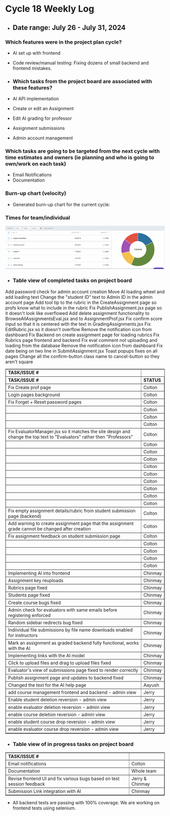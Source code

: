 # Cycle 18 Weekly Log

- ## Date range: July 26 - July 31, 2024

 ### Which features were in the project plan cycle?
- AI set up with frontend
- Code review/manual testing: Fixing dozens of small backend and frontend mistakes.

- ### Which tasks from the project board are associated with these features?
- AI API implementation
- Create or edit an Assignment
- Edit AI grading for professor
- Assignment submissions
- Admin account management

### Which tasks are going to be targeted from the next cycle with time estimates and owners (ie planning and who is going to own/work on each task)
- Email Notifications
- Documentation

### Burn-up chart (velocity)

- Generated burn-up chart for the current cycle:
  

### Times for team/individual

![alt text](../clockify-reports/cycle17.png)

- ### Table view of completed tasks on project board

<table border="1">
    <tr>
        <td><strong>TASK/ISSUE #</strong>
        </td>
    </tr>
     <tr>
        <td><strong>TASK/ISSUE #</strong>
        </td>
        <td><strong>STATUS</strong>
        </td>
    </tr>
    <tr>
        <td> Fix Create prof page
        </td>
        <!-- Status -->
        <td> Colton
        </td>
    </tr>
    <tr>
        <td> Login pages background
        </td>
        <!-- Status -->
        <td> Colton
        </td>
    </tr>
    <tr>
        <td> Fix Forget + Reset password pages
        </td>
        <!-- Status -->
        <td> Colton
        </td>
    </tr>
    <tr>
        <td> 
        </td> Add password check for admin account creation
        <!-- Status -->
        <td> Colton
        </td>
    </tr>
    <tr>
        <td>
        </td> Move AI loading wheel and add loading text
        <!-- Status -->
        <td> Colton
        </td>
    </tr>
    <tr>
        <td> 
        </td> Change the "student ID" text to Admin ID in the admin account page
        <!-- Status -->
        <td> Colton
        </td>
    </tr>
    <tr>
        <td> Fix EvaluatorManager.jsx so it matches the site design and change the top text to "Evaluators" rather then "Professors"
        </td>
        <!-- Status -->
        <td> Colton
        </td>
    </tr>
    <tr>
        <td> 
        </td> Add tool tip to the rubric in the CreateAssignment page so profs know what to include in the rubric
        <!-- Status -->
        <td> Colton
        </td>
    </tr>
    <tr>
        <td> 
        </td> Fix PublishAssignment.jsx page so it doesn't look like overflowed
        <!-- Status -->
        <td> Colton
        </td>
    </tr>
    <tr>
        <td> 
        </td> Add delete assignment functionality to BrowseAllAssignmentsEval.jsx and to AssignmentProf.jsx
        <!-- Status -->
        <td> Colton
        </td>
    </tr>
    <tr>
        <td> 
        </td> Fix confirm score input so that it is centered with the text in GradingAssignments.jsx
        <!-- Status -->
        <td> Colton
        </td>
    </tr>
    <tr>
        <td> 
        </td> Fix EditRubric.jsx so it doesn't overflow
        <!-- Status -->
        <td> Colton
        </td>
    </tr>
    <tr>
        <td> 
        </td> Remove the notification icon from dashboard
        <!-- Status -->
        <td> Colton
        </td>
    </tr>
    <tr>
        <td> 
        </td> Fix Backend on create assignment page for loading rubrics
        <!-- Status -->
        <td> Colton
        </td>
    </tr>
    <tr>
        <td> 
        </td> Fix Rubrics page frontend and backend
        <!-- Status -->
        <td> Colton
        </td>
    </tr>
    <tr>
        <td> 
        </td> Fix eval comment not uploading and loading from the database
        <!-- Status -->
        <td> Colton
        </td>
    </tr>
    <tr>
        <td> Fix empty assignment details/rubric from student submission page (backend)
        </td>
        <!-- Status -->
        <td> Colton
        </td>
    </tr>
    <tr>
        <td> Add warning to create assignment page that the assignment grade cannot be changed after creation
        </td>
        <!-- Status -->
        <td> Colton
        </td>
    </tr>
    <tr>
        <td> Fix assignment feedback on student submission page
        </td>
        <!-- Status -->
        <td> Colton
        </td>
    </tr>
    <tr>
        <td> 
        </td> Remove the notification icon from dashboard
        <!-- Status -->
        <td> Colton
        </td>
    </tr>
    <tr>
        <td> 
        </td> Fix date being on two line in SubmitAssignment.jsx
        <!-- Status -->
        <td> Colton
        </td>
    </tr>
    <tr>
        <td> 
        </td> Toast popups fixes on all pages
        <!-- Status -->
        <td> Colton
        </td>
    </tr>
    <tr>
        <td> 
        </td> Change all the confirm-button class name to cancel-button so they aren't square
        <!-- Status -->
        <td> Colton
        </td>
    </tr>
    <tr>
        <td> Implementing AI into frontend
        </td>
        <!-- Status -->
        <td> Chinmay
        </td>
    </tr>
    <tr>
        <td> Assignment key reuploads
        </td>
        <!-- Status -->
        <td> Chinmay
        </td>
    </tr>
   <tr>
        <td> Rubrics page fixed
        </td>
        <!-- Status -->
        <td> Chinmay
        </td>
    </tr>
    <tr>
        <td> Students page fixed
        </td>
        <!-- Status -->
        <td> Chinmay
        </td>
    </tr>
    <tr>
        <td> Create course bugs fixed
        </td>
        <!-- Status -->
        <td> Chinmay
        </td>
    </tr>
    <tr>
        <td> Admin check for evaluators with same emails before registering enforced
        </td>
        <!-- Status -->
        <td> Chinmay
        </td>
    </tr>
    <tr>
        <td> Random sidebar redirects bug fixed
        </td>
        <!-- Status -->
        <td> Chinmay
        </td>
    </tr>
    <tr>
        <td> Indiividual file submissions by file name downloads enabled for instructors
        </td>
        <!-- Status -->
        <td> Chinmay
        </td>
    </tr> 
    <tr>
        <td> Mark an assignment as graded backend fully functional, works with the AI
        </td>
        <!-- Status -->
        <td> Chinmay
        </td>
    </tr>
    <tr>
        <td> Implementing links with the AI model
        </td>
        <!-- Status -->
        <td> Chinmay
        </td>
    </tr>
   <tr>
        <td> Click to upload files and drag to upload files fixed
        </td>
        <!-- Status -->
        <td> Chinmay
        </td>
    </tr>
    <tr>
        <td> Evaluator's view of submissions page fixed to render correctly
        </td>
        <!-- Status -->
        <td> Chinmay
        </td>
    </tr>
   <tr>
        <td> Publish assignment page and updates to backend fixed
        </td>
        <!-- Status -->
        <td> Chinmay
        </td>
    </tr>
    <tr>
        <td> Changed the text for the AI help page
        </td>
        <!-- Status -->
        <td> Aayush
        </td>
    </tr>
     <tr>
        <td> add course management frontend and backend - admin view
        </td>
        <!-- Status -->
        <td> Jerry
        </td>
    </tr>
    <tr>
        <td> Enable student deletion reversion - admin view
        </td>
        <!-- Status -->
        <td> Jerry
        </td>
    </tr>
     <tr>
        <td> enable evaluator deletion reversion - admin view
        </td>
        <!-- Status -->
        <td> Jerry
        </td>
    </tr>
     <tr>
        <td> enable course deletion reversion - admin view
        </td>
        <!-- Status -->
        <td> Jerry
        </td>
    </tr>
     <tr>
        <td> enable student course drop reversion - admin view
        </td>
        <!-- Status -->
        <td> Jerry
        </td>
    </tr>
     <tr>
        <td> enable evaluator course drop reversion - admin view
        </td>
        <!-- Status -->
        <td> Jerry
        </td>
    </tr>
</table>


- ### Table view of in progress tasks on project board
<table border="1">
<tr>
        <td><strong>TASK/ISSUE #</strong>
        </td>
    </tr>
    <tr>
        <td> Email notifications
        </td>
        <!-- Status -->
        <td> Colton
        </td>
    </tr>
    <tr>
        <td> Documentation
        </td>
        <!-- Status -->
        <td> Whole team
     <tr>
        <td> Revise frontend UI and fix various bugs based on test session feedback
        </td>
        <!-- Status -->
        <td> Jerry & Chinmay
        </td>
    </tr>
    <tr>
        <td> Submission Link integration with AI
        </td>
        <!-- Status -->
        <td> Chinmay
        </td>
    </tr>
</table>

- All backend tests are passing with 100% coverage. We are working on frontend tests using selenium.
